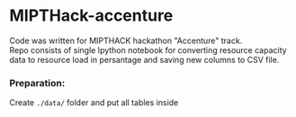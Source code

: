 # MIPTHack-accenture
Code was written for MIPTHACK hackathon "Accenture" track. \
Repo consists of single Ipython notebook for converting resource capacity data to resource load in persantage and saving new columns to CSV file.

### Preparation:
Create `./data/` folder and put all tables inside
